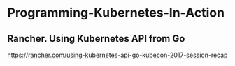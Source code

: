 # Programming-Kubernetes-In-Action


## Rancher. Using Kubernetes API from Go

https://rancher.com/using-kubernetes-api-go-kubecon-2017-session-recap   
